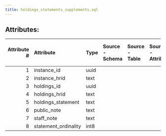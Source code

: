 ```yaml
---
title: holdings_statements_supplements.sql
---
```

## Attributes:

|   Attribute # | Attribute            | Type   | Source - Schema   | Source - Table   | Source - Attribute   | Source - Type   | Source - Multiple values   | Aggregation   | Description   | Notes   |
|--------------:|:---------------------|:-------|:------------------|:-----------------|:---------------------|:----------------|:---------------------------|:--------------|:--------------|:--------|
|             1 | instance_id          | uuid   |                   |                  |                      |                 |                            |               |               |         |
|             2 | instance_hrid        | text   |                   |                  |                      |                 |                            |               |               |         |
|             3 | holdings_id          | uuid   |                   |                  |                      |                 |                            |               |               |         |
|             4 | holdings_hrid        | text   |                   |                  |                      |                 |                            |               |               |         |
|             5 | holdings_statement   | text   |                   |                  |                      |                 |                            |               |               |         |
|             6 | public_note          | text   |                   |                  |                      |                 |                            |               |               |         |
|             7 | staff_note           | text   |                   |                  |                      |                 |                            |               |               |         |
|             8 | statement_ordinality | int8   |                   |                  |                      |                 |                            |               |               |         |